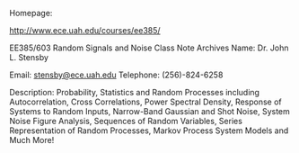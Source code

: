 Homepage:

http://www.ece.uah.edu/courses/ee385/

EE385/603 Random Signals and Noise Class Note Archives
Name: Dr. John L. Stensby

Email: stensby@ece.uah.edu Telephone: (256)-824-6258

Description: Probability, Statistics and Random Processes including Autocorrelation, Cross Correlations, Power Spectral Density, Response of Systems to Random Inputs, Narrow-Band Gaussian and Shot Noise, System Noise Figure Analysis, Sequences of Random Variables, Series Representation of Random Processes, Markov Process System Models and Much More!

